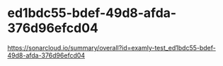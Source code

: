 # ed1bdc55-bdef-49d8-afda-376d96efcd04
https://sonarcloud.io/summary/overall?id=examly-test_ed1bdc55-bdef-49d8-afda-376d96efcd04
